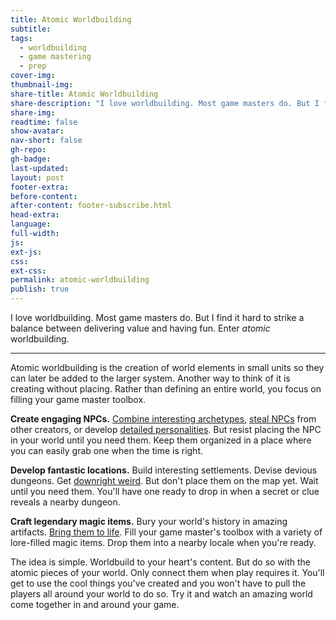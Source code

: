 ```yaml
---
title: Atomic Worldbuilding
subtitle: 
tags:
  - worldbuilding
  - game mastering
  - prep
cover-img: 
thumbnail-img:
share-title: Atomic Worldbuilding
share-description: "I love worldbuilding. Most game masters do. But I find it hard to strike a balance between delivering value and having fun. Enter *atomic* worldbuilding."
share-img: 
readtime: false
show-avatar: 
nav-short: false
gh-repo: 
gh-badge:
last-updated: 
layout: post 
footer-extra: 
before-content:
after-content: footer-subscribe.html
head-extra:
language:
full-width:
js:
ext-js:
css:
ext-css:
permalink: atomic-worldbuilding
publish: true
---
```


I love worldbuilding. Most game masters do. But I find it hard to strike a balance between delivering value and having fun. Enter *atomic* worldbuilding.

---

Atomic worldbuilding is the creation of world elements in small units so they can later be added to the larger system. Another way to think of it is creating without placing. Rather than defining an entire world, you focus on filling your game master toolbox.

**Create engaging NPCs.** [Combine interesting archetypes]({{site.baseurl}}/2021-10-11-triad-npcs), [steal NPCs]({{site.baseurl}}/1d12-people-you-meet-in-a-tavern) from other creators, or develop [detailed personalities]({{site.baseurl}}/2022-02-18-1d16-npc-personalities/). But resist placing the NPC in your world until you need them. Keep them organized in a place where you can easily grab one when the time is right.

**Develop fantastic locations.** Build interesting settlements. Devise devious dungeons. Get [downright weird]({{site.baseurl}}/scattered-series-infinite-wizard). But don't place them on the map yet. Wait until you need them. You'll have one ready to drop in when a secret or clue reveals a nearby dungeon. 

**Craft legendary magic items.** Bury your world's history in amazing artifacts. [Bring them to life]({{site.baseurl}}/magic-items-gotta-catch-em-all). Fill your game master's toolbox with a variety of lore-filled magic items. Drop them into a nearby locale when you're ready. 

The idea is simple. Worldbuild to your heart's content. But do so with the atomic pieces of your world. Only connect them when play requires it. You'll get to use the cool things you've created and you won't have to pull the players all around your world to do so. Try it and watch an amazing world come together in and around your game.